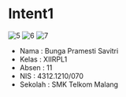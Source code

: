 # Intent1

![5](https://cloud.githubusercontent.com/assets/22070283/19996286/08a269ca-a291-11e6-9528-f223a0dd9db8.jpg)
![6](https://cloud.githubusercontent.com/assets/22070283/19996287/08e8b7fe-a291-11e6-9874-ae2db18b257b.jpg)
![7](https://cloud.githubusercontent.com/assets/22070283/19996288/0903c8e6-a291-11e6-9938-dc6eb03a540b.jpg)

* Nama    : Bunga Pramesti Savitri
* Kelas   : XIIRPL1
* Absen   : 11
* NIS     : 4312.1210/070
* Sekolah : SMK Telkom Malang
